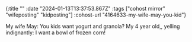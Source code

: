 {:title ""
 :date "2024-01-13T13:37:53.867Z"
 :tags ["cohost mirror" "wifeposting" "kidposting"]
 :cohost-url "4164633-my-wife-may-you-kid"}

My wife May: You kids want yogurt and granola?
My 4 year old,, yelling indignantly: I want a bowl of frozen corn!
